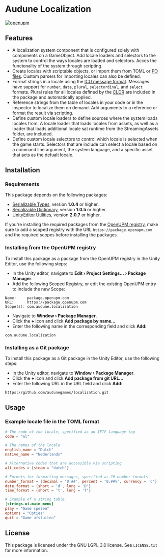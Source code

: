 # Audune Localization

[![openupm](https://img.shields.io/npm/v/com.audune.localization?label=openupm&registry_uri=https://package.openupm.com)](https://openupm.com/packages/com.audune.localization/)


## Features

* A localization system component that is configured solely with components on a GameObject. Add locale loaders and selectors to the system to control the ways locales are loaded and selectors. Acces the functonality of the system through scripting.
* Create locales with scriptable objects, or import them from TOML or [PO files](https://www.gnu.org/software/gettext/manual/html_node/PO-Files.html). Custom parsers for importing locales can also be defined.
* Format strings in a locale using the [ICU message format](https://lokalise.com/blog/complete-guide-to-icu-message-format/). Messages have support for `number`, `date`, `plural`, `selectordinal`, and `select` formats. Plural rules for all locales defined by the [CLDR](https://www.unicode.org/cldr/charts/44/supplemental/language_plural_rules.html#cs) are included in the package and automatically applied.
* Reference strings from the table of locales in your code or in the inspector to localize them on demand. Add arguments to a reference or format the result via scripting.
* Define custom locale loaders to define sources where the system loads locales from. A locale loader that loads locales from assets, as well as a loader that loads additional locale sat runtime from the StreamingAssets folder, are included.
* Define custom locale selectors to control which locale is selected when the game starts. Selectors that are include can select a locale based on a command line argument, the system language, and a specific asset that acts as the defualt locale.

## Installation

### Requirements

This package depends on the following packages:

* [Serializable Types](https://openupm.com/packages/com.audune.utils.types/), version **1.0.4** or higher.
* [Serializable Dictionary](https://openupm.com/packages/com.audune.utils.dictionary/), version **1.0.5** or higher.
* [UnityEditor Utilities](https://openupm.com/packages/com.audune.utils.unityeditor/), version **2.0.7** or higher.

If you're installing the required packages from the [OpenUPM registry](https://openupm.com/), make sure to add a scoped registry with the URL `https://package.openupm.com` and the required scopes before installing the packages.

### Installing from the OpenUPM registry

To install this package as a package from the OpenUPM registry in the Unity Editor, use the following steps:

* In the Unity editor, navigate to **Edit › Project Settings... › Package Manager**.
* Add the following Scoped Registry, or edit the existing OpenUPM entry to include the new Scope:

```
Name:     package.openupm.com
URL:      https://package.openupm.com
Scope(s): com.audune.localization
```

* Navigate to **Window › Package Manager**.
* Click the **+** icon and click **Add package by name...**
* Enter the following name in the corresponding field and click **Add**:

```
com.audune.localization
```

### Installing as a Git package

To install this package as a Git package in the Unity Editor, use the following steps:

* In the Unity editor, navigate to **Window › Package Manager**.
* Click the **+** icon and click **Add package from git URL...**
* Enter the following URL in the URL field and click **Add**:

```
https://github.com/audunegames/localization.git
```

## Usage

### Example locale file in the TOML format

```toml
# The code of the locale, specified as an IETF language tag
code = "nl"

# The names of the locale
english_name = "Dutch"
native_name = "Nederlands"

# Alternative codes that are accessible via scripting
alt_codes = {steam = "dutch"}

# Formats for formatting messages, specified as C# number formats
number_format = {decimal = '0.##', percent = '0.##%', currency = 'c'}
date_format = {short = 'd', long = 'D'}
time_format = {short = 't', long = 'T'}

# Example of a string table
[strings.ui.main_menu]
play = "Game spelen"
options = "Opties"
quit = "Game afsluiten"
```

## License

This package is licensed under the GNU LGPL 3.0 license. See `LICENSE.txt` for more information.

